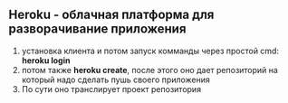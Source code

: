 ## Heroku - облачная платформа для разворачивание приложения
1. установка клиента и потом запуск комманды через простой cmd: **heroku login**
2. потом также **heroku create**, после этого оно дает репозиторий на который надо сделать пушь своего приложения
3. По сути оно транслирует проект репозитория 
